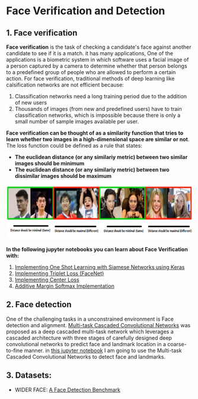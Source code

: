 # Face Verification and Detection 

## 1. Face verification
 
**Face verification** is the task of checking a candidate's face against another candidate to see if it is a match. it has many applications, One of the applications is a biometric system in which software uses a facial image of a person captured by a camera to determine whether that person belongs to a predefined group of people who are allowed to perform a certain action. For face verification, traditional methods of deep learning like calsification networks are not efficient because:

1. Classification networks need a long training period due to the addition of new users
2. Thousands of images (from new and predefined users) have to train classification networks, which is impossible because there is only a small number of sample images available per user.

**Face verification can be thought of as a similarity function that tries to learn whether two images in a high-dimensional space are similar or not**. The loss function could be defined as a rule that states:

* **The euclidean distance (or any similariy metric) between two similar images should be minimum**
* **The euclidean distance (or any similariy metric) between two dissimilar images should be maximum**


<p align="center">
  <img src="/imgs/1.PNG" alt="" width="700" height="150" >
 </p>
 
 **In the following jupyter notebooks you can learn about Face Verification with:**
 1. [Implementing One Shot Learning with Siamese Networks using Keras](https://github.com/A2Amir/Face-Recognition-and-Verification/blob/main/Codes/Face_verification/OneShot_siamese.ipynb)
 2. [Implementing Triplet Loss (FaceNet)](https://github.com/A2Amir/Face-Recognition-and-Verification/blob/main/Codes/Face_verification/Triplet%20Loss%20(FaceNet).ipynb)
 3. [Implementing Center Loss](https://github.com/A2Amir/Face-Recognition-and-Verification/blob/main/Codes/Face_verification/CenterLoss.ipynb)
 4. [Additive Margin Softmax Implementation](https://github.com/A2Amir/Face-Recognition-and-Verification/blob/main/Codes/Face_verification/Additive%20Margin%20Softmax.ipynb)
## 2. Face detection

One of the challenging tasks in a unconstrained environment is Face detection and alignment. [Multi-task Cascaded Convolutional Networks](https://kpzhang93.github.io/MTCNN_face_detection_alignment/) was proposed as a deep cascaded multi-task network which leverages a cascaded architecture with three stages of carefully designed deep convolutional networks to predict face and landmark location in a coarse-to-fine manner. in [this jupyter notebook](https://github.com/A2Amir/Face-Recognition-and-Verification/blob/main/Codes/Face_detection/Multi-task%20Cascaded%20Convolutional%20Networks%20(MTCNN).ipynb) I am going to use the Multi-task Cascaded Convolutional Networks to detect face and landmarks.

  
## 3. Datasets:
  
  * WIDER FACE: [A Face Detection Benchmark](http://shuoyang1213.me/WIDERFACE/index.html)
